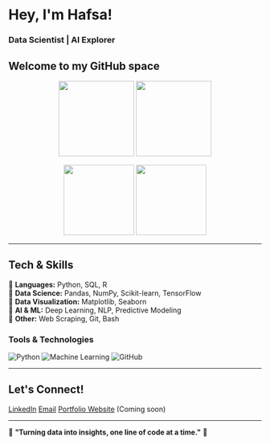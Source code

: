 #  Hey, I'm Hafsa!  
### Data Scientist | AI Explorer  

Welcome to my **GitHub space** 
---

<p align="center">
  <img src="https://github-readme-stats.vercel.app/api?username=h-khanum&show_icons=true&theme=radical&count_private=true" height="150"/>
  <img src="https://github-readme-streak-stats.herokuapp.com/?user=h-khanum&theme=radical&count_private=true" height="150"/>
</p>

<p align="center">
  <img src="https://github-profile-trophy.vercel.app/?username=h-khanum&theme=radical&margin-w=15" height="140"/>
  <img src="https://github-readme-stats.vercel.app/api/top-langs/?username=h-khanum&layout=compact&theme=radical&count_private=true" height="140"/>
</p>

---

## Tech & Skills  
🔹 **Languages:** Python, SQL, R  
🔹 **Data Science:** Pandas, NumPy, Scikit-learn, TensorFlow  
🔹 **Data Visualization:** Matplotlib, Seaborn  
🔹 **AI & ML:** Deep Learning, NLP, Predictive Modeling  
🔹 **Other:** Web Scraping, Git, Bash  

### Tools & Technologies  
![Python](https://img.shields.io/badge/Python-FFD43B?style=for-the-badge&logo=python&logoColor=blue) ![Machine Learning](https://img.shields.io/badge/Machine%20Learning-%23f88909?style=for-the-badge&logo=tensorflow&logoColor=white) ![GitHub](https://img.shields.io/badge/GitHub-%23181717?style=for-the-badge&logo=github&logoColor=white)  

---

## Let's Connect!  
[LinkedIn](https://linkedin.com/in/h-khanum) [Email](hafsaa.khanum@gmail.com) [Portfolio Website](https://h-khanum.github.io) (Coming soon)  

---

🔹 **"Turning data into insights, one line of code at a time."** 🔹  
